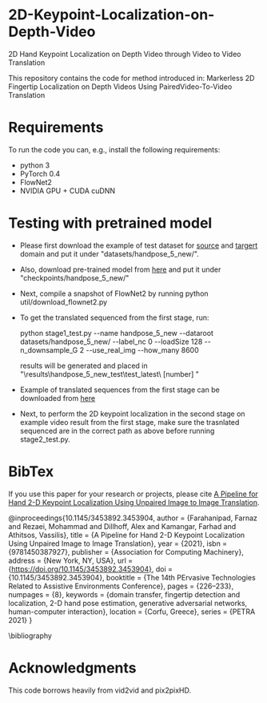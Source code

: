 # 2D-Keypoint-Localization-on-Depth-Video
2D Hand Keypoint Localization  on Depth Video through Video to Video Translation

This repository contains the code for method introduced in:
Markerless 2D Fingertip Localization on Depth Videos Using PairedVideo-To-Video Translation

# Requirements
To run the code you can, e.g., install the following requirements:

* python 3
* PyTorch 0.4
* FlowNet2 
* NVIDIA GPU + CUDA cuDNN

# Testing with pretrained model
* Please first download the example of test dataset for [source](https://drive.google.com/drive/folders/1UyQr-1a0COy-V0JHyzzfb_jfqJLBl1mD?usp=sharing) and [targert](https://drive.google.com/drive/folders/1qPIIgzLvuEqND9VDEecEk6L3bRVA5u-x?usp=sharing) domain and put it under "datasets/handpose_5_new/".
* Also, download pre-trained model from [here](https://drive.google.com/drive/folders/1GI6llwGMj9vQ0DFOkNaC3ty4VVO8zrsi?usp=sharing) and put it under "checkpoints/handpose_5_new/"
* Next, compile a snapshot of FlowNet2 by running python util/download_flownet2.py
* To get the translated sequenced from the first stage, run: 

 
   python stage1_test.py --name handpose_5_new  --dataroot  datasets/handpose_5_new/  --label_nc  0  --loadSize 128   --n_downsample_G 2  --use_real_img  --how_many 8600
   
   results will be generated and placed in "\results\handpose_5_new_test\test_latest\ [number] \"
   
* Example of translated sequences from the first stage can be downloaded from [here](https://drive.google.com/drive/folders/1lWfcNNHIkk0071InsOP-R2yAvRNJZYt9?usp=sharing)

* Next, to perform the 2D keypoint localization in the second stage on example video result from the first stage, make sure the trasnlated sequenced are in the correct path as above before running  stage2_test.py.


# BibTex
If you use this paper for your research or projects, please cite [A Pipeline for Hand 2-D Keypoint Localization Using Unpaired Image to Image Translation](https://dl.acm.org/doi/pdf/10.1145/3453892.3453904).

@inproceedings{10.1145/3453892.3453904,
author = {Farahanipad, Farnaz and Rezaei, Mohammad and Dillhoff, Alex and Kamangar, Farhad and Athitsos, Vassilis},
title = {A Pipeline for Hand 2-D Keypoint Localization Using Unpaired Image to Image Translation},
year = {2021},
isbn = {9781450387927},
publisher = {Association for Computing Machinery},
address = {New York, NY, USA},
url = {https://doi.org/10.1145/3453892.3453904},
doi = {10.1145/3453892.3453904},
booktitle = {The 14th PErvasive Technologies Related to Assistive Environments Conference},
pages = {226–233},
numpages = {8},
keywords = {domain transfer, fingertip detection and localization, 2-D hand pose estimation, generative adversarial networks, human-computer interaction},
location = {Corfu, Greece},
series = {PETRA 2021}
}


\bibliography
# Acknowledgments
This code borrows heavily from vid2vid and pix2pixHD.
